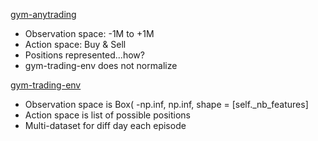 [gym-anytrading](https://github.com/AminHP/gym-anytrading)
* Observation space: -1M to +1M
* Action space: Buy & Sell
* Positions represented...how?
* gym-trading-env does not normalize



[gym-trading-env](https://gym-trading-env.readthedocs.io/en/latest/)
* Observation space is Box( -np.inf, np.inf, shape = [self._nb_features]
* Action space is list of possible positions 
* Multi-dataset for diff day each episode


